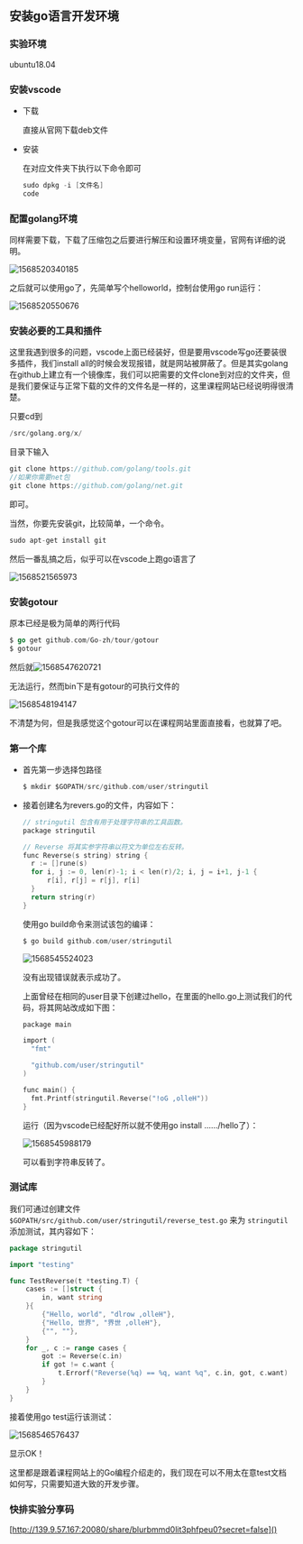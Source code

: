 ## 安装go语言开发环境

### 实验环境

ubuntu18.04

### 安装vscode

- 下载

  直接从官网下载deb文件

- 安装

  在对应文件夹下执行以下命令即可

  ```c
  sudo dpkg -i [文件名]
  code
  ```

### 配置golang环境

同样需要下载，下载了压缩包之后要进行解压和设置环境变量，官网有详细的说明。

![1568520340185](asset/1.png)

之后就可以使用go了，先简单写个helloworld，控制台使用go run运行：

![1568520550676](asset/2.png)

### 安装必要的工具和插件

这里我遇到很多的问题，vscode上面已经装好，但是要用vscode写go还要装很多插件，我们install all的时候会发现报错，就是网站被屏蔽了。但是其实golang在github上建立有一个镜像库，我们可以把需要的文件clone到对应的文件夹，但是我们要保证与正常下载的文件的文件名是一样的，这里课程网站已经说明得很清楚。

只要cd到

```go
/src/golang.org/x/
```

目录下输入

```go
git clone https://github.com/golang/tools.git
//如果你需要net包
git clone https://github.com/golang/net.git
```

即可。

当然，你要先安装git，比较简单，一个命令。

```c
sudo apt-get install git
```

然后一番乱搞之后，似乎可以在vscode上跑go语言了

![1568521565973](asset/3.png)

### 安装gotour

原本已经是极为简单的两行代码

```go
$ go get github.com/Go-zh/tour/gotour
$ gotour
```

然后就![1568547620721](asset/4.png)

无法运行，然而bin下是有gotour的可执行文件的

![1568548194147](asset/5.png)

不清楚为何，但是我感觉这个gotour可以在课程网站里面直接看，也就算了吧。

### 第一个库

- 首先第一步选择包路径	

  ```c
  $ mkdir $GOPATH/src/github.com/user/stringutil
  ```

- 接着创建名为revers.go的文件，内容如下：

  ```c
  // stringutil 包含有用于处理字符串的工具函数。
  package stringutil
  
  // Reverse 将其实参字符串以符文为单位左右反转。
  func Reverse(s string) string {
  	r := []rune(s)
  	for i, j := 0, len(r)-1; i < len(r)/2; i, j = i+1, j-1 {
  		r[i], r[j] = r[j], r[i]
  	}
  	return string(r)
  }
  ```

  使用go build命令来测试该包的编译：

  ```c
  $ go build github.com/user/stringutil
  ```

  ![1568545524023](asset/6.png)

  没有出现错误就表示成功了。

  上面曾经在相同的user目录下创建过hello，在里面的hello.go上测试我们的代码，将其网站改成如下图：

  ```c
  package main
  
  import (
  	"fmt"
  
  	"github.com/user/stringutil"
  )
  
  func main() {
  	fmt.Printf(stringutil.Reverse("!oG ,olleH"))
  }
  ```

  运行（因为vscode已经配好所以就不使用go install ....../hello了）：

  ![1568545988179](asset/7.png)

  可以看到字符串反转了。

### 测试库

我们可通过创建文件 `$GOPATH/src/github.com/user/stringutil/reverse_test.go` 来为 `stringutil` 添加测试，其内容如下：

```go
package stringutil

import "testing"

func TestReverse(t *testing.T) {
	cases := []struct {
		in, want string
	}{
		{"Hello, world", "dlrow ,olleH"},
		{"Hello, 世界", "界世 ,olleH"},
		{"", ""},
	}
	for _, c := range cases {
		got := Reverse(c.in)
		if got != c.want {
			t.Errorf("Reverse(%q) == %q, want %q", c.in, got, c.want)
		}
	}
}
```

接着使用go test运行该测试：

![1568546576437](asset/8.png)

显示OK！

这里都是跟着课程网站上的Go编程介绍走的，我们现在可以不用太在意test文档如何写，只需要知道大致的开发步骤。

### 快排实验分享码

[http://139.9.57.167:20080/share/blurbmmd0lit3phfpeu0?secret=false]()





